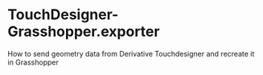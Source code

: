 # TouchDesigner-Grasshopper.exporter

How to send geometry data from Derivative Touchdesigner and recreate it in Grasshopper

